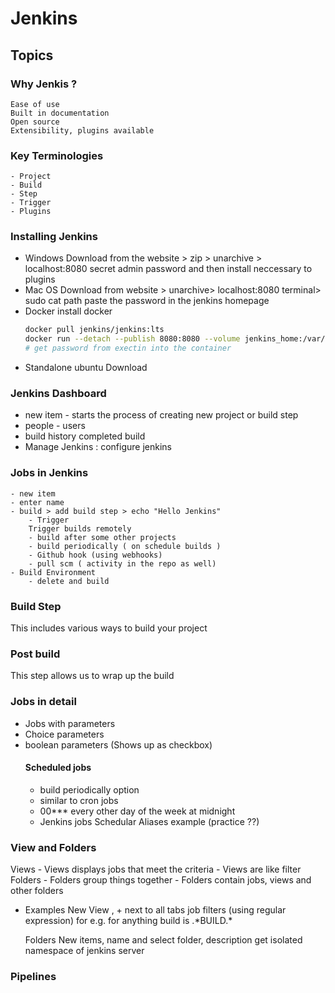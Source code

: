 # Jenkins
## Topics 
### Why Jenkis ? 
    Ease of use 
    Built in documentation 
    Open source
    Extensibility, plugins available 
### Key Terminologies 
    - Project 
    - Build 
    - Step 
    - Trigger 
    - Plugins
### Installing Jenkins 
 - Windows 
    Download from the website > zip > unarchive > 
    localhost:8080
    secret admin password and then install neccessary to plugins 
- Mac OS 
    Download from website > unarchive>
    localhost:8080
    terminal> sudo cat path
    paste the password in the jenkins homepage 
- Docker 
    install docker 
    ```bash 
    docker pull jenkins/jenkins:lts
    docker run --detach --publish 8080:8080 --volume jenkins_home:/var/jenkins_home --name jenkins jenkins/jenkins:lts
    # get password from exectin into the container 

    ```
- Standalone ubuntu Download 

### Jenkins Dashboard 
- new item - starts the process of creating new project or build step
- people - users 
- build history completed build 
- Manage Jenkins : configure jenkins 

### Jobs in Jenkins 
    - new item 
    - enter name 
    - build > add build step > echo "Hello Jenkins" 
        - Trigger 
        Trigger builds remotely 
        - build after some other projects 
        - build periodically ( on schedule builds )
        - Github hook (using webhooks)
        - pull scm ( activity in the repo as well)
    - Build Environment
        - delete and build 
### Build Step 
This includes various ways to build your project
### Post build
This step allows us to wrap up the build 
### Jobs in detail 
- Jobs with parameters 
- Choice parameters 
- boolean parameters (Shows up as checkbox)
    #### Scheduled jobs
    - build periodically option
    - similar to cron jobs 
    - 00*** every other day of the week at midnight 
    - Jenkins jobs Schedular Aliases example (practice ??)
### View and Folders 
Views
    - Views displays jobs that meet the criteria 
    - Views are like filter 
Folders 
    - Folders group things together 
    - Folders contain jobs, views and other folders 
- Examples 
    New View , + next to all tabs
    job filters (using regular expression)
    for e.g. for anything build is .\*BUILD.\* 

    Folders 
    New items, name and select folder, description 
    get isolated namespace of jenkins server 
### Pipelines 




